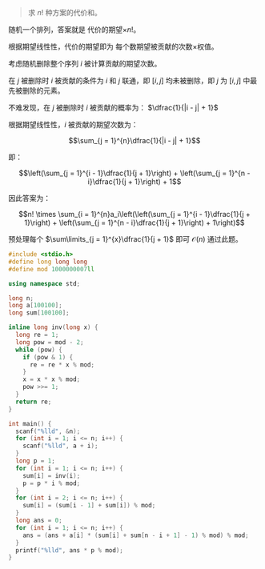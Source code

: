 
> 求 $n!$ 种方案的代价和。

随机一个排列，答案就是 代价的期望$\times n!$。

根据期望线性性，代价的期望即为 每个数期望被贡献的次数$\times$权值。

考虑随机删除整个序列 $i$ 被计算贡献的期望次数。

在 $j$ 被删除时 $i$ 被贡献的条件为 $i$ 和 $j$ 联通，即 $[i,j]$ 均未被删除，即 $j$ 为 $[i,j]$ 中最先被删除的元素。

不难发现，在 $j$ 被删除时 $i$ 被贡献的概率为： $\dfrac{1}{|i - j| + 1}$

根据期望线性性，$i$ 被贡献的期望次数为：

$$\sum_{j = 1}^{n}\dfrac{1}{|i - j| + 1}$$

即：

$$\left(\sum_{j = 1}^{i - 1}\dfrac{1}{j + 1}\right) + \left(\sum_{j = 1}^{n - i}\dfrac{1}{j + 1}\right) + 1$$

因此答案为：

$$n! \times \sum_{i = 1}^{n}a_i\left(\left(\sum_{j = 1}^{i - 1}\dfrac{1}{j + 1}\right) + \left(\sum_{j = 1}^{n - i}\dfrac{1}{j + 1}\right) + 1\right)$$

预处理每个 $\sum\limits_{j = 1}^{x}\dfrac{1}{j + 1}$ 即可 $\mathcal O(n)$ 通过此题。

```cpp
#include <stdio.h>
#define long long long
#define mod 1000000007ll

using namespace std;

long n;
long a[100100];
long sum[100100];

inline long inv(long x) {
  long re = 1;
  long pow = mod - 2;
  while (pow) {
    if (pow & 1) {
      re = re * x % mod;
    }
    x = x * x % mod;
    pow >>= 1;
  }
  return re;
}

int main() {
  scanf("%lld", &n);
  for (int i = 1; i <= n; i++) {
    scanf("%lld", a + i);
  }
  long p = 1;
  for (int i = 1; i <= n; i++) {
    sum[i] = inv(i);
    p = p * i % mod;
  }
  for (int i = 2; i <= n; i++) {
    sum[i] = (sum[i - 1] + sum[i]) % mod;
  }
  long ans = 0;
  for (int i = 1; i <= n; i++) {
    ans = (ans + a[i] * (sum[i] + sum[n - i + 1] - 1) % mod) % mod;
  }
  printf("%lld", ans * p % mod);
}
```
